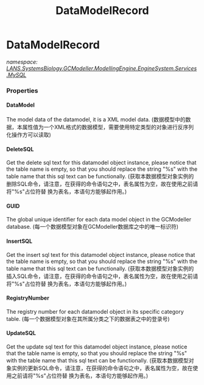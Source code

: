 ﻿---
title: DataModelRecord
---

# DataModelRecord
_namespace: [LANS.SystemsBiology.GCModeller.ModellingEngine.EngineSystem.Services.MySQL](N-LANS.SystemsBiology.GCModeller.ModellingEngine.EngineSystem.Services.MySQL.html)_






### Properties

#### DataModel
The model data of the datamodel, it is a XML model data.
 (数据模型中的数据，本属性值为一个XML格式的数据模型，需要使用特定类型的对象进行反序列化操作方可以读取)
#### DeleteSQL
Get the delete sql text for this datamodel object instance, please notice that the table name is empty, 
 so that you should replace the string "%s" with the table name that this sql text can be functionally.
 (获取本数据模型对象实例的删除SQL命令，请注意，在获得的命令语句之中，表名属性为空，故在使用之前请将"%s"占位符替
 换为表名，本语句方能够起作用。)
#### GUID
The global unique identifier for each data model object in the GCModeller database.
 (每一个数据模型对象在GCModeller数据库之中的唯一标识符)
#### InsertSQL
Get the insert sql text for this datamodel object instance, please notice that the table name is empty, 
 so that you should replace the string "%s" with the table name that this sql text can be functionally.
 (获取本数据模型对象实例的插入SQL命令，请注意，在获得的命令语句之中，表名属性为空，故在使用之前请将"%s"占位符替
 换为表名，本语句方能够起作用。)
#### RegistryNumber
The registry number for each datamodel object in its specific category table.
 (每一个数据模型对象在其所属分类之下的数据表之中的登录号)
#### UpdateSQL
Get the update sql text for this datamodel object instance, please notice that the table name is empty, 
 so that you should replace the string "%s" with the table name that this sql text can be functionally.
 (获取本数据模型对象实例的更新SQL命令，请注意，在获得的命令语句之中，表名属性为空，故在使用之前请将"%s"占位符替
 换为表名，本语句方能够起作用。)
